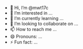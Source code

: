 - 👋 Hi, I’m @mwt17c
- 👀 I’m interested in ...
- 🌱 I’m currently learning ...
- 💞️ I’m looking to collaborate on ...
- 📫 How to reach me ...
- 😄 Pronouns: ...
- ⚡ Fun fact: ...

<!---
mwt17c/mwt17c is a ✨ special ✨ repository because its `README.md` (this file) appears on your GitHub profile.
You can click the Preview link to take a look at your changes.
--->

